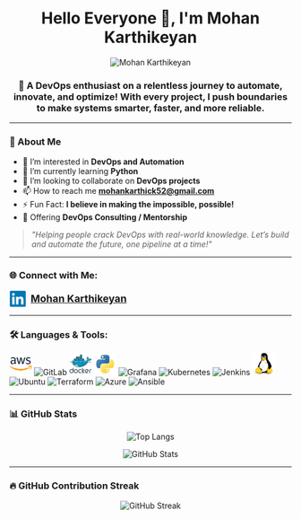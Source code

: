 <h1 align="center">Hello Everyone 👋, I'm Mohan Karthikeyan</h1>

<div align="center">
  <img src="https://raw.githubusercontent.com/Mohankarthikeyan7/Mohankarthikeyan7/main/Mohan-banner.png" alt="Mohan Karthikeyan"/>
</div>

<h3 align="center">🚀 A DevOps enthusiast on a relentless journey to automate, innovate, and optimize! With every project, I push boundaries to make systems smarter, faster, and more reliable. </h3>

---

### 🚀 About Me
- 👀 I’m interested in **DevOps and Automation**
- 🌱 I’m currently learning **Python**
- 💞️ I’m looking to collaborate on **DevOps projects**
- 📫 How to reach me **mohankarthick52@gmail.com**
- ⚡ Fun Fact: **I believe in making the impossible, possible!**
- 💼 Offering **DevOps Consulting / Mentorship**

> *"Helping people crack DevOps with real-world knowledge. Let’s build and automate the future, one pipeline at a time!"*

---

### 🌐 Connect with Me:
<p align="left">
  <a href="https://linkedin.com/in/mohan-karthick/" target="_blank" style="display: flex; align-items: center;">
    <img src="https://raw.githubusercontent.com/devicons/devicon/master/icons/linkedin/linkedin-original.svg" width="30" height="30" alt="LinkedIn" style="vertical-align: middle;"/>
    <span style="margin-left: 8px; font-size: 18px;"><b>Mohan Karthikeyan</b></span>
  </a>
</p>

---

### 🛠️ Languages & Tools:
<p align="left">
  <img src="https://raw.githubusercontent.com/devicons/devicon/master/icons/amazonwebservices/amazonwebservices-original-wordmark.svg" width="40" height="40" alt="AWS"/>
  <img src="https://www.vectorlogo.zone/logos/gitlab/gitlab-icon.svg" width="40" height="40" alt="GitLab"/>
  <img src="https://raw.githubusercontent.com/devicons/devicon/master/icons/docker/docker-original-wordmark.svg" width="40" height="40" alt="Docker"/>
  <img src="https://raw.githubusercontent.com/devicons/devicon/master/icons/python/python-original.svg" width="40" height="40" alt="Python"/>
  <img src="https://www.vectorlogo.zone/logos/grafana/grafana-icon.svg" width="40" height="40" alt="Grafana"/>
  <img src="https://www.vectorlogo.zone/logos/kubernetes/kubernetes-icon.svg" width="40" height="40" alt="Kubernetes"/>
  <img src="https://www.vectorlogo.zone/logos/jenkins/jenkins-icon.svg" width="40" height="40" alt="Jenkins"/>
  <img src="https://raw.githubusercontent.com/devicons/devicon/master/icons/linux/linux-original.svg" width="40" height="40" alt="Linux"/>
  <img src="https://www.vectorlogo.zone/logos/ubuntu/ubuntu-icon.svg" width="40" height="40" alt="Ubuntu"/>
  <img src="https://www.vectorlogo.zone/logos/terraformio/terraformio-icon.svg" width="40" height="40" alt="Terraform"/>
  <img src="https://www.vectorlogo.zone/logos/microsoft_azure/microsoft_azure-icon.svg" width="40" height="40" alt="Azure"/>
  <img src="https://www.vectorlogo.zone/logos/ansible/ansible-icon.svg" width="40" height="40" alt="Ansible"/>
</p>

---

### 📊 GitHub Stats
<p align="center">
  <img src="https://github-readme-stats.vercel.app/api/top-langs?username=mohankarthikeyan7&show_icons=true&locale=en&layout=compact&theme=vue&hide_border=true" alt="Top Langs" />
</p>

<p align="center">
  <img src="https://github-readme-stats.vercel.app/api?username=mohankarthikeyan7&show_icons=true&locale=en&theme=vue&hide_border=true" alt="GitHub Stats" />
</p>

---

### 🔥 GitHub Contribution Streak
<p align="center">
  <img src="https://github-readme-streak-stats.herokuapp.com/?user=mohankarthikeyan7&theme=vue&hide_border=true" alt="GitHub Streak" />
</p>
